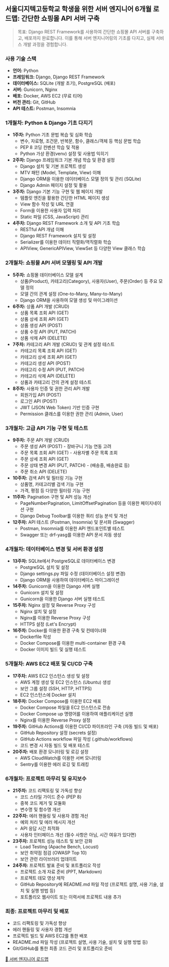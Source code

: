 ## 서울디지텍고등학교 학생을 위한 서버 엔지니어 6개월 로드맵: 간단한 쇼핑몰 API 서버 구축

> 목표: Django REST Framework를 사용하여 간단한 쇼핑몰 API 서버를 구축하고, 배포까지 완료합니다. 이를 통해 서버 엔지니어링의 기초를 다지고, 실제 서비스 개발 과정을 경험합니다.

### 사용 기술 스택

*   **언어:** Python
*   **프레임워크:** Django, Django REST Framework
*   **데이터베이스:** SQLite (개발 초기), PostgreSQL (배포)
*   **서버:** Gunicorn, Nginx
*   **배포:** Docker, AWS EC2 (무료 티어)
*   **버전 관리:** Git, GitHub
*   **API 테스트:** Postman, Insomnia

### 1개월차: Python & Django 기초 다지기

*   **1주차:** Python 기초 문법 복습 및 심화 학습
    *   변수, 자료형, 조건문, 반복문, 함수, 클래스/객체 등 핵심 문법 학습
    *   PEP 8 코딩 컨벤션 학습 및 적용
    *   Python 가상 환경(venv) 설정 및 사용법 익히기
*   **2주차:** Django 프레임워크 기본 개념 학습 및 환경 설정
    *   Django 설치 및 기본 프로젝트 생성
    *   MTV 패턴 (Model, Template, View) 이해
    *   Django ORM을 이용한 데이터베이스 모델 정의 및 관리 (SQLite)
    *   Django Admin 페이지 설정 및 활용
*   **3주차:** Django 기본 기능 구현 및 웹 페이지 개발
    *   템플릿 엔진을 활용한 간단한 HTML 페이지 생성
    *   View 함수 작성 및 URL 연결
    *   Form을 이용한 사용자 입력 처리
    *   Static 파일 (CSS, JavaScript) 관리
*   **4주차:** Django REST Framework 소개 및 API 기초 학습
    *   RESTful API 개념 이해
    *   Django REST Framework 설치 및 설정
    *   Serializer를 이용한 데이터 직렬화/역직렬화 학습
    *   APIView, GenericAPIView, ViewSet 등 다양한 View 클래스 학습

### 2개월차: 쇼핑몰 API 서버 모델링 및 API 개발

*   **5주차:** 쇼핑몰 데이터베이스 모델 설계
    *   상품(Product), 카테고리(Category), 사용자(User), 주문(Order) 등 주요 모델 정의
    *   모델 간의 관계 설정 (One-to-Many, Many-to-Many)
    *   Django ORM을 사용하여 모델 생성 및 마이그레이션
*   **6주차:** 상품 API 개발 (CRUD)
    *   상품 목록 조회 API (GET)
    *   상품 상세 조회 API (GET)
    *   상품 생성 API (POST)
    *   상품 수정 API (PUT, PATCH)
    *   상품 삭제 API (DELETE)
*   **7주차:** 카테고리 API 개발 (CRUD) 및 관계 설정 테스트
    *   카테고리 목록 조회 API (GET)
    *   카테고리 상세 조회 API (GET)
    *   카테고리 생성 API (POST)
    *   카테고리 수정 API (PUT, PATCH)
    *   카테고리 삭제 API (DELETE)
    *   상품과 카테고리 간의 관계 설정 테스트
*   **8주차:** 사용자 인증 및 권한 관리 API 개발
    *   회원가입 API (POST)
    *   로그인 API (POST)
    *   JWT (JSON Web Token) 기반 인증 구현
    *   Permission 클래스를 이용한 권한 관리 (Admin, User)

### 3개월차: 고급 API 기능 구현 및 테스트

*   **9주차:** 주문 API 개발 (CRUD)
    *   주문 생성 API (POST) - 장바구니 기능 연동 고려
    *   주문 목록 조회 API (GET) - 사용자별 주문 목록 조회
    *   주문 상세 조회 API (GET)
    *   주문 상태 변경 API (PUT, PATCH) - (배송중, 배송완료 등)
    *   주문 취소 API (DELETE)
*   **10주차:** 검색 API 및 필터링 기능 구현
    *   상품명, 카테고리별 검색 기능 구현
    *   가격, 평점 등 다양한 필터링 기능 구현
*   **11주차:** Pagination 구현 및 API 성능 개선
    *   PageNumberPagination, LimitOffsetPagination 등을 이용한 페이지네이션 구현
    *   Django Debug Toolbar를 이용한 쿼리 성능 분석 및 개선
*   **12주차:** API 테스트 (Postman, Insomnia) 및 문서화 (Swagger)
    *   Postman, Insomnia를 이용한 API 엔드포인트별 테스트
    *   Swagger 또는 drf-yasg를 이용한 API 문서 자동 생성

### 4개월차: 데이터베이스 변경 및 서버 환경 설정

*   **13주차:** SQLite에서 PostgreSQL로 데이터베이스 변경
    *   PostgreSQL 설치 및 설정
    *   Django settings.py 파일 수정 (데이터베이스 설정 변경)
    *   Django ORM을 사용하여 데이터베이스 마이그레이션
*   **14주차:** Gunicorn을 이용한 Django 서버 실행
    *   Gunicorn 설치 및 설정
    *   Gunicorn을 이용한 Django 서버 실행 테스트
*   **15주차:** Nginx 설정 및 Reverse Proxy 구성
    *   Nginx 설치 및 설정
    *   Nginx를 이용한 Reverse Proxy 구성
    *   HTTPS 설정 (Let's Encrypt)
*   **16주차:** Docker를 이용한 환경 구축 및 컨테이너화
    *   Dockerfile 작성
    *   Docker Compose를 이용한 multi-container 환경 구축
    *   Docker 이미지 빌드 및 실행 테스트

### 5개월차: AWS EC2 배포 및 CI/CD 구축

*   **17주차:** AWS EC2 인스턴스 생성 및 설정
    *   AWS 계정 생성 및 EC2 인스턴스 (Ubuntu) 생성
    *   보안 그룹 설정 (SSH, HTTP, HTTPS)
    *   EC2 인스턴스에 Docker 설치
*   **18주차:** Docker Compose를 이용한 EC2 배포
    *   Docker Compose 파일을 EC2 인스턴스로 전송
    *   Docker Compose up 명령어를 이용하여 애플리케이션 실행
    *   Nginx를 이용한 Reverse Proxy 설정
*   **19주차:** GitHub Actions를 이용한 CI/CD 파이프라인 구축 (자동 빌드 및 배포)
    *   GitHub Repository 설정 (secrets 설정)
    *   GitHub Actions workflow 파일 작성 (.github/workflows)
    *   코드 변경 시 자동 빌드 및 배포 테스트
*   **20주차:** 배포 환경 모니터링 및 로깅 설정
    *   AWS CloudWatch를 이용한 서버 모니터링
    *   Sentry를 이용한 에러 로깅 및 트래킹

### 6개월차: 프로젝트 마무리 및 유지보수

*   **21주차:** 코드 리팩토링 및 가독성 향상
    *   코드 스타일 가이드 준수 (PEP 8)
    *   중복 코드 제거 및 모듈화
    *   변수명 및 함수명 개선
*   **22주차:** 에러 핸들링 및 사용자 경험 개선
    *   예외 처리 및 에러 메시지 개선
    *   API 응답 시간 최적화
    *   사용자 인터페이스 개선 (필수 사항은 아님, 시간 여유가 있다면)
*   **23주차:** 프로젝트 성능 테스트 및 보안 강화
    *   Load Testing (Apache Bench, Locust)
    *   보안 취약점 점검 (OWASP Top 10)
    *   보안 관련 라이브러리 업데이트
*   **24주차:** 프로젝트 발표 준비 및 포트폴리오 작성
    *   프로젝트 소개 자료 준비 (PPT, Markdown)
    *   프로젝트 데모 영상 제작
    *   GitHub Repository에 README.md 파일 작성 (프로젝트 설명, 사용 기술, 설치 및 실행 방법 등)
    *   포트폴리오 웹사이트 또는 이력서에 프로젝트 내용 추가

### 최종: 프로젝트 마무리 및 배포

*   코드 리팩토링 및 가독성 향상
*   에러 핸들링 및 사용자 경험 개선
*   프로젝트 빌드 및 AWS EC2를 통한 배포
*   README.md 파일 작성 (프로젝트 설명, 사용 기술, 설치 및 실행 방법 등)
*   Git/GitHub를 통한 최종 코드 관리 및 포트폴리오 준비

[🔗 서버 엔지니어 로드맵](https://roadmap.sh/docker)
